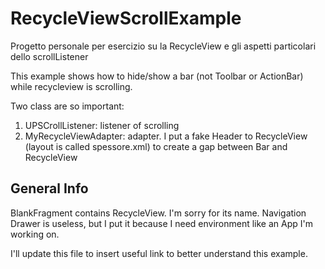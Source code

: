 # RecycleViewScrollExample
Progetto personale per esercizio su la RecycleView e gli aspetti particolari dello scrollListener

This example shows how to hide/show a bar (not Toolbar or ActionBar) while recycleview is scrolling.

Two class are so important:

1. UPSCrollListener: listener of scrolling
2. MyRecycleViewAdapter: adapter. I put a fake Header to RecycleView (layout is called spessore.xml) to create a gap 
between Bar and RecycleView

## General Info
BlankFragment contains RecycleView. I'm sorry for its name. 
Navigation Drawer is useless, but I put it because I need environment like an App I'm working on.

I'll update this file to insert useful link to better understand this example.


